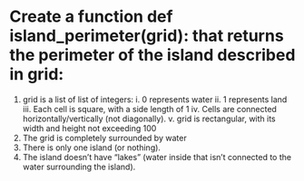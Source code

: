 # Create a function def island_perimeter(grid): that returns the perimeter of the island described in grid:

1. grid is a list of list of integers:
i. 0 represents water
ii. 1 represents land
iii. Each cell is square, with a side length of 1
iv. Cells are connected horizontally/vertically (not diagonally).
v. grid is rectangular, with its width and height not exceeding 100
2. The grid is completely surrounded by water
3. There is only one island (or nothing).
4. The island doesn’t have “lakes” (water inside that isn’t connected to the water surrounding the island).
